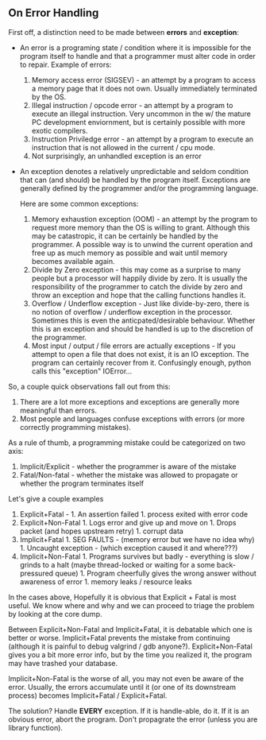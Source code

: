 ## On Error Handling

First off, a distinction need to be made between **errors** and **exception**:

- An error is a programing state / condition where it is impossible for the program itself to handle and 
  that a programmer must alter code in order to repair. Example of errors:

  1. Memory access error (SIGSEV) - an attempt by a program to access a memory page that it does not own. 
     Usually immediately terminated by the OS.
  1. Illegal instruction / opcode error - an attempt by a program to execute an illegal instruction. Very uncommon in the w/ the mature PC development enviornment, but is certainly possible with more exotic compilers.
  1. Instruction Priviledge error - an attempt by a program to execute an instruction that is not allowed in the current / cpu mode. 
  1. Not surprisingly, an unhandled exception is an error

- An exception denotes a relatively unpredictable and seldom condition that can (and should) be handled by the program itself. 
  Exceptions are generally defined by the programmer and/or the programming language.
  
  Here are some common exceptions:

  1. Memory exhaustion exception (OOM) - an attempt by the program to request more memory than the OS is willing to grant.
    Although this may be catastropic, it can be certainly be handled by the programmer. 
    A possible way is to unwind the current operation and free up as much memory as possible and wait until memory becomes available again.
  1. Divide by Zero exception - this may come as a surprise to many people but a processor will happily divide by zero. 
    It is usually the responsibility of the programmer to catch the divide by zero and 
    throw an exception and hope that the calling functions handles it.
  1. Overflow / Underflow exception - Just like divide-by-zero, there is no notion of overflow / underflow exception in the processor.     Sometimes this is even the anticpated/desirable behaviour. 
    Whether this is an exception and should be handled is up to the discretion of the programmer.
  1. Most input / output / file errors are actually exceptions - If you attempt to open a file that does not exist, it is an IO exception. The program can certainly recover from it. Confusingly enough, python calls this "exception" IOError...
  

So, a couple quick observations fall out from this:
  1. There are a lot more exceptions and exceptions are generally more meaningful than errors.
  1. Most people and languages confuse exceptions with errors (or more correctly programming mistakes). 

As a rule of thumb, a programming mistake could be categorized on two axis:
  1. Implicit/Explicit - whether the programmer is aware of the mistake
  1. Fatal/Non-fatal - whether the mistake was allowed to propagate or whether the program terminates itself

Let's give a couple examples
  1. Explicit+Fatal - 
    1. An assertion failed
    1. process exited with error code
  1. Explicit+Non-Fatal
    1. Logs error and give up and move on
    1. Drops packet (and hopes upstream retry)
    1. corrupt data
  1. Implicit+Fatal
    1. SEG FAULTS - (memory error but we have no idea why)
    1. Uncaught exception - (which exception caused it and where???)
  1. Implicit+Non-Fatal
    1. Programs survives but badly - everything is slow / grinds to a halt 
      (maybe thread-locked or waiting for a some back-pressured queue)
    1. Program cheerfully gives the wrong answer without awareness of error
    1. memory leaks / resource leaks

In the cases above, Hopefully it is obvious that Explicit + Fatal is most useful. We know where and why and we can proceed to triage the problem by looking at the core dump. 

Between Explicit+Non-Fatal and Implicit+Fatal, it is debatable which one is better or worse. Implicit+Fatal prevents the mistake from continuing (although it is painful to debug valgrind / gdb anyone?). Explicit+Non-Fatal gives you a bit more error info, but by the time you realized it, the program may have trashed your database.

Implicit+Non-Fatal is the worse of all, you may not even be aware of the error. Usually, the errors accumulate until it (or one of its downstream process) becomes Implicit+Fatal / Explicit+Fatal.

The solution? Handle **EVERY** exception. If it is handle-able, do it. If it is an obvious error, abort the program. Don't propagrate the error (unless you are library function).

